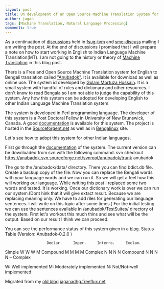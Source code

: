 ```yaml
---
layout: post
title: On development of an Open Source Machine Translation System for English to Indian Languages.
author: jagan
tags: [Machine Translation, Natural Language Processing]
comments: true
---
```

As a continuation of [discussions](http://groups.google.com/group/smc-discuss/browse_thread/thread/1883f800526695da) held in [fsug-tvm](http://ilug-tvm.org/) and [smc-discuss](http://smc.org.in/) mailing I am writing the post. At the end of discussions I promised that I will prepare a note on how to start working in English to Indian Language Machine Translation(MT). I am not going to the history or theory of [Machine Translation](http://en.wikipedia.org/wiki/Machine_translation) in this blog post.

There is a Free and Open Source Machine Translation system for English to Bengali translation called ["Anubadok"](http://anubadok.sourceforge.net/). It is available for download as well as online use. The system id developed by [Golam Mortuza Hossain](http://www.math.unb.ca/~ghossain/). It is a small system with handful of rules and dictionary and other resources. I don't know to read Bengala so I am not able to judge the capability of this system. Any how this system can be adopted for developing English to other Indian Language Machine Translation system. 

The system is developed in Perl programming language. The developer of this system is a Post Doctoral Fellow in University of New Brunswick, Canada. A good [documentation](http://anubadok.sourceforge.net/documents.htm) is available for this system. The project is hosted in the [Sourceforgent.net](http://anubadok.sourceforge.net/) as well as in [Bengalinux](http://bengalinux.sourceforge.net/cgi-bin/anubadok/index.pl) site.

Let's see how to adopt this system for other Indian languages.

First go through the [documentation](http://anubadok.sourceforge.net/documents.htm) of the system.
The current version can be downloaded from svn with the following command.
    svn checkout https://anubadok.svn.sourceforge.net/svnroot/anubadok/trunk anubadok 

The go to the /anubadok/data/ directory. There you can find bdict.db file. Create a backup copy of the file. Now you can replace the Bengali words with your language words and we can run it.  So we will get a feel how this will working our language. While writing this post I replaced some two words and tested. It is working. Once our dictionary work is over we can run our system.(Dont hink that it will give extact result. Because we are replacing meaning only. We have to add riles for generating our language sentences. I will write on this topic after some times.) For the initial testing we can use the sentences available in /anubadok/TestSuites/ directory of the system. First let's workout this much thins and see what will be the output. Based on our result I think we can proceed. 

You can see the performance status of this system given in a [blog](http://methopath.wordpress.com/2008/07/08/english-to-bengali-machine-translation-system-anubadok-is-now-02/).
Status Table (Version: Anubadok-0.2.0 )

                       Declar.     Imper.     Interro.     Exclam.
Simple             W                   W           W                M
Compound     M                 M                 M            M
Complex          N                  N               N           N
Compound      N                    N            N              N
– Complex

W: Well implemented
M: Moderately implemented
N: Not/Not-well implemented



Migrated from my [old blog jaganadhg.freeflux.net](https://web.archive.org/web/20160323193721/http://jaganadhg.freeflux.net/blog)

